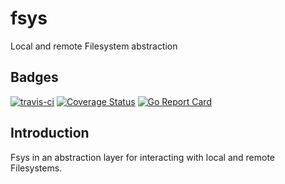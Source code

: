 # fsys

Local and remote Filesystem abstraction

## Badges

[![travis-ci](https://travis-ci.org/trussle/fsys.svg?branch=master)](https://travis-ci.org/trussle/fsys)
[![Coverage Status](https://coveralls.io/repos/github/trussle/fsys/badge.svg?branch=master)](https://coveralls.io/github/trussle/fsys?branch=master)
[![Go Report Card](https://goreportcard.com/badge/github.com/trussle/fsys)](https://goreportcard.com/report/github.com/trussle/fsys)

## Introduction

Fsys in an abstraction layer for interacting with local and remote Filesystems.

